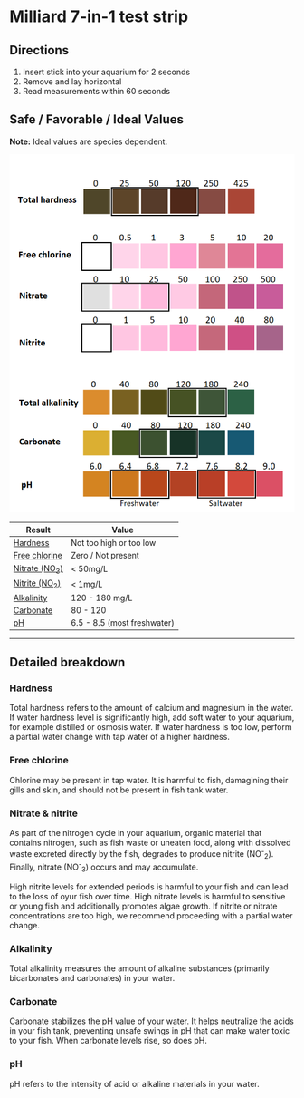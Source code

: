# Milliard 7-in-1 test strip

## Directions
1. Insert stick into your aquarium for 2 seconds
1. Remove and lay horizontal
1. Read measurements within 60 seconds

## Safe / Favorable / Ideal Values

**Note:** Ideal values are species dependent.

![Milliard 7-in-1 test result colors](images/milliard/milliard_7in1test.png)

| Result             | Value                       |
|--------------------|-----------------------------|
| [Hardness](#Hardness)           | Not too high or too low     |
| [Free chlorine](#Free-chlorine)      | Zero / Not present          |
| [Nitrate (NO<sub>3</sub>)](#Nitrate--Nitrite) | < 50mg/L              |
| [Nitrite (NO<sub>2</sub>)]((#Nitrate--Nitrite) ) | < 1mg/L               |
| [Alkalinity](#Alkalinity)         | 120 - 180 mg/L              |
| [Carbonate](#Carbonate)          | 80 - 120                    |
| [pH](#pH)                 | 6.5 - 8.5 (most freshwater) |

---

## Detailed breakdown

### Hardness

Total hardness refers to the amount of calcium and magnesium in the water. If water hardness level is significantly high, add soft water to your aquarium, for example distilled or osmosis water. If water hardness is too low, perform a partial water change with tap water of a higher hardness.

### Free chlorine

Chlorine may be present in tap water. It is harmful to fish, damagining their gills and skin, and should not be present in fish tank water.

### Nitrate & nitrite

As part of the nitrogen cycle in your aquarium, organic material that contains nitrogen, such as fish waste or uneaten food, along with dissolved waste excreted directly by the fish, degrades to produce nitrite (NO<sup>-</sup><sub>2</sub>). Finally, nitrate (NO<sup>-</sup><sub>3</sub>) occurs and may accumulate.

High nitrite levels for extended periods is harmful to your fish and can lead to the loss of oyur fish over time. High nitrate levels is harmful to sensitive or young fish and additionally promotes algae growth. If nitrite or nitrate concentrations are too high, we recommend proceeding with a partial water change.

### Alkalinity

Total alkalinity measures the amount of alkaline substances (primarily bicarbonates and carbonates) in your water.

### Carbonate

Carbonate stabilizes the pH value of your water. It helps neutralize the acids in your fish tank, preventing unsafe swings in pH that can make water toxic to your fish. When carbonate levels rise, so does pH.

### pH

pH refers to the intensity of acid or alkaline materials in your water.
